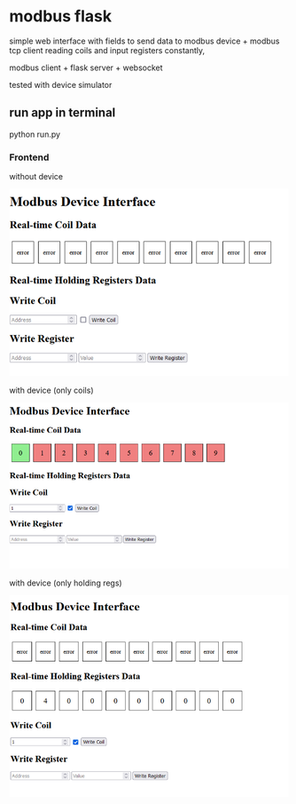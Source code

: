 # modbus flask
simple web interface with fields to send data to modbus device + modbus tcp client reading coils and input registers constantly,

modbus client + flask server + websocket

tested with device simulator
## run app in terminal
python run.py
### Frontend

without device

![img.png](img.png)

with device (only coils)

![img_1.png](img_1.png)

with device (only holding regs)

![img_2.png](img_2.png)

